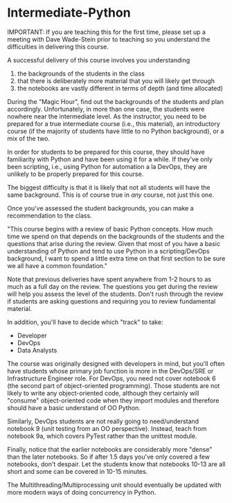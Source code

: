 # Intermediate-Python

IMPORTANT: If you are teaching this for the first time, please set up a meeting with Dave Wade-Stein prior to teaching so you understand the difficulties in delivering this course.

A successful delivery of this course involves you understanding

1. the backgrounds of the students in the class
1. that there is deliberately more material that you will likely get through
1. the notebooks are vastly different in terms of depth (and time allocated)
 
During the "Magic Hour", find out the backgrounds of the students and plan accordingly. Unfortunately,
in more than one case, the students were nowhere near the intermediate level. As the instructor, you
need to be prepared for a true intermediate course (i.e., this material), an introductory course (if the majority of students have little to no Python background), or a mix of the two.

In order for students to be prepared for this course, they should have familiarity with Python and have
been using it for a while. If they've only been scripting, i.e., using Python for automation a la DevOps,
they are unlikely to be properly prepared for this course.

The biggest difficulty is that it is likely that not all students will have the same background. This is
of course true in *any* course, not just this one.

Once you've assessed the student backgrounds, you can make a recommendation to the class. 

"This course begins with a review of basic Python concepts. How much time we spend on that depends on the
backgrounds of the students and the questions that arise during the review. Given that most of you have a
basic understanding of Python and tend to use Python in a scripting/DevOps background, I want to spend a
little extra time on that first section to be sure we all have a common foundation."

Note that previous deliveries have spent anywhere from 1-2 hours to as much as a full day on the review. The questions you get during the review will help you assess the level of the students. Don't rush through the review if students are asking questions and requiring you to review fundamental material.

In addition, you'll have to decide which "track" to take:
- Developer
- DevOps
- Data Analysts

The course was originally designed with developers in mind, but you'll often have students whose primary job function is more in the DevOps/SRE or Infrastructure Engineer role. For DevOps, you need not cover notebook 6 (the second part of object-oriented programming). Those students are not likely to write any object-oriented code, although they certainly will "consume" object-oriented code when they import modules and therefore should have a basic understand of OO Python.

Similarly, DevOps students are not really going to need/understand notebook 9 (unit testing from an OO perspective). Instead, teach from notebook 9a, which covers PyTest rather than the unittest module.

Finally, notice that the earlier notebooks are considerably more "dense" than the later notebooks. So if after 1.5 days you've only covered a few notebooks, don't despair. Let the students know that notebooks 10-13 are all short and some can be covered in 10-15 minutes.

The Multithreading/Multiprocessing unit should eventually be updated with more modern ways of doing concurrency in Python.

